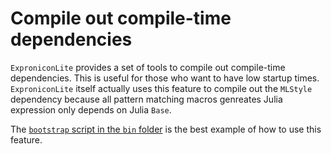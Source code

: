 # Compile out compile-time dependencies

`ExproniconLite` provides a set of tools to compile out compile-time dependencies. This is useful
for those who want to have low startup times. `ExproniconLite` itself actually uses this feature
to compile out the `MLStyle` dependency because all pattern matching macros genreates
Julia expression only depends on Julia `Base`.

The [`bootstrap` script in the `bin` folder](https://github.com/Roger-luo/ExproniconLite.jl/blob/main/bin/bootstrap) is the best example of how to use this feature.
